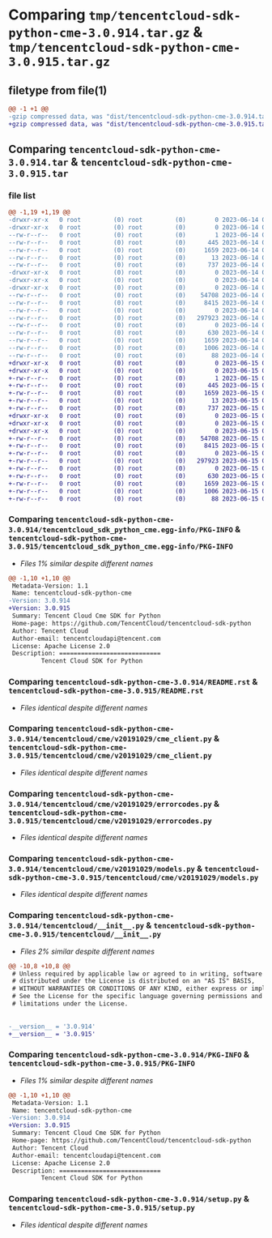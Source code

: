# Comparing `tmp/tencentcloud-sdk-python-cme-3.0.914.tar.gz` & `tmp/tencentcloud-sdk-python-cme-3.0.915.tar.gz`

## filetype from file(1)

```diff
@@ -1 +1 @@
-gzip compressed data, was "dist/tencentcloud-sdk-python-cme-3.0.914.tar", last modified: Wed Jun 14 00:22:58 2023, max compression
+gzip compressed data, was "dist/tencentcloud-sdk-python-cme-3.0.915.tar", last modified: Thu Jun 15 00:22:01 2023, max compression
```

## Comparing `tencentcloud-sdk-python-cme-3.0.914.tar` & `tencentcloud-sdk-python-cme-3.0.915.tar`

### file list

```diff
@@ -1,19 +1,19 @@
-drwxr-xr-x   0 root         (0) root         (0)        0 2023-06-14 00:22:58.000000 tencentcloud-sdk-python-cme-3.0.914/
-drwxr-xr-x   0 root         (0) root         (0)        0 2023-06-14 00:22:58.000000 tencentcloud-sdk-python-cme-3.0.914/tencentcloud_sdk_python_cme.egg-info/
--rw-r--r--   0 root         (0) root         (0)        1 2023-06-14 00:22:58.000000 tencentcloud-sdk-python-cme-3.0.914/tencentcloud_sdk_python_cme.egg-info/dependency_links.txt
--rw-r--r--   0 root         (0) root         (0)      445 2023-06-14 00:22:58.000000 tencentcloud-sdk-python-cme-3.0.914/tencentcloud_sdk_python_cme.egg-info/SOURCES.txt
--rw-r--r--   0 root         (0) root         (0)     1659 2023-06-14 00:22:58.000000 tencentcloud-sdk-python-cme-3.0.914/tencentcloud_sdk_python_cme.egg-info/PKG-INFO
--rw-r--r--   0 root         (0) root         (0)       13 2023-06-14 00:22:58.000000 tencentcloud-sdk-python-cme-3.0.914/tencentcloud_sdk_python_cme.egg-info/top_level.txt
--rw-r--r--   0 root         (0) root         (0)      737 2023-06-14 00:22:57.000000 tencentcloud-sdk-python-cme-3.0.914/README.rst
-drwxr-xr-x   0 root         (0) root         (0)        0 2023-06-14 00:22:58.000000 tencentcloud-sdk-python-cme-3.0.914/tencentcloud/
-drwxr-xr-x   0 root         (0) root         (0)        0 2023-06-14 00:22:58.000000 tencentcloud-sdk-python-cme-3.0.914/tencentcloud/cme/
-drwxr-xr-x   0 root         (0) root         (0)        0 2023-06-14 00:22:58.000000 tencentcloud-sdk-python-cme-3.0.914/tencentcloud/cme/v20191029/
--rw-r--r--   0 root         (0) root         (0)    54708 2023-06-14 00:22:57.000000 tencentcloud-sdk-python-cme-3.0.914/tencentcloud/cme/v20191029/cme_client.py
--rw-r--r--   0 root         (0) root         (0)     8415 2023-06-14 00:22:57.000000 tencentcloud-sdk-python-cme-3.0.914/tencentcloud/cme/v20191029/errorcodes.py
--rw-r--r--   0 root         (0) root         (0)        0 2023-06-14 00:22:57.000000 tencentcloud-sdk-python-cme-3.0.914/tencentcloud/cme/v20191029/__init__.py
--rw-r--r--   0 root         (0) root         (0)   297923 2023-06-14 00:22:57.000000 tencentcloud-sdk-python-cme-3.0.914/tencentcloud/cme/v20191029/models.py
--rw-r--r--   0 root         (0) root         (0)        0 2023-06-14 00:22:57.000000 tencentcloud-sdk-python-cme-3.0.914/tencentcloud/cme/__init__.py
--rw-r--r--   0 root         (0) root         (0)      630 2023-06-14 00:22:57.000000 tencentcloud-sdk-python-cme-3.0.914/tencentcloud/__init__.py
--rw-r--r--   0 root         (0) root         (0)     1659 2023-06-14 00:22:58.000000 tencentcloud-sdk-python-cme-3.0.914/PKG-INFO
--rw-r--r--   0 root         (0) root         (0)     1006 2023-06-14 00:22:57.000000 tencentcloud-sdk-python-cme-3.0.914/setup.py
--rw-r--r--   0 root         (0) root         (0)       88 2023-06-14 00:22:58.000000 tencentcloud-sdk-python-cme-3.0.914/setup.cfg
+drwxr-xr-x   0 root         (0) root         (0)        0 2023-06-15 00:22:01.000000 tencentcloud-sdk-python-cme-3.0.915/
+drwxr-xr-x   0 root         (0) root         (0)        0 2023-06-15 00:22:01.000000 tencentcloud-sdk-python-cme-3.0.915/tencentcloud_sdk_python_cme.egg-info/
+-rw-r--r--   0 root         (0) root         (0)        1 2023-06-15 00:22:01.000000 tencentcloud-sdk-python-cme-3.0.915/tencentcloud_sdk_python_cme.egg-info/dependency_links.txt
+-rw-r--r--   0 root         (0) root         (0)      445 2023-06-15 00:22:01.000000 tencentcloud-sdk-python-cme-3.0.915/tencentcloud_sdk_python_cme.egg-info/SOURCES.txt
+-rw-r--r--   0 root         (0) root         (0)     1659 2023-06-15 00:22:01.000000 tencentcloud-sdk-python-cme-3.0.915/tencentcloud_sdk_python_cme.egg-info/PKG-INFO
+-rw-r--r--   0 root         (0) root         (0)       13 2023-06-15 00:22:01.000000 tencentcloud-sdk-python-cme-3.0.915/tencentcloud_sdk_python_cme.egg-info/top_level.txt
+-rw-r--r--   0 root         (0) root         (0)      737 2023-06-15 00:22:00.000000 tencentcloud-sdk-python-cme-3.0.915/README.rst
+drwxr-xr-x   0 root         (0) root         (0)        0 2023-06-15 00:22:01.000000 tencentcloud-sdk-python-cme-3.0.915/tencentcloud/
+drwxr-xr-x   0 root         (0) root         (0)        0 2023-06-15 00:22:01.000000 tencentcloud-sdk-python-cme-3.0.915/tencentcloud/cme/
+drwxr-xr-x   0 root         (0) root         (0)        0 2023-06-15 00:22:01.000000 tencentcloud-sdk-python-cme-3.0.915/tencentcloud/cme/v20191029/
+-rw-r--r--   0 root         (0) root         (0)    54708 2023-06-15 00:22:00.000000 tencentcloud-sdk-python-cme-3.0.915/tencentcloud/cme/v20191029/cme_client.py
+-rw-r--r--   0 root         (0) root         (0)     8415 2023-06-15 00:22:00.000000 tencentcloud-sdk-python-cme-3.0.915/tencentcloud/cme/v20191029/errorcodes.py
+-rw-r--r--   0 root         (0) root         (0)        0 2023-06-15 00:22:00.000000 tencentcloud-sdk-python-cme-3.0.915/tencentcloud/cme/v20191029/__init__.py
+-rw-r--r--   0 root         (0) root         (0)   297923 2023-06-15 00:22:00.000000 tencentcloud-sdk-python-cme-3.0.915/tencentcloud/cme/v20191029/models.py
+-rw-r--r--   0 root         (0) root         (0)        0 2023-06-15 00:22:00.000000 tencentcloud-sdk-python-cme-3.0.915/tencentcloud/cme/__init__.py
+-rw-r--r--   0 root         (0) root         (0)      630 2023-06-15 00:22:00.000000 tencentcloud-sdk-python-cme-3.0.915/tencentcloud/__init__.py
+-rw-r--r--   0 root         (0) root         (0)     1659 2023-06-15 00:22:01.000000 tencentcloud-sdk-python-cme-3.0.915/PKG-INFO
+-rw-r--r--   0 root         (0) root         (0)     1006 2023-06-15 00:22:00.000000 tencentcloud-sdk-python-cme-3.0.915/setup.py
+-rw-r--r--   0 root         (0) root         (0)       88 2023-06-15 00:22:01.000000 tencentcloud-sdk-python-cme-3.0.915/setup.cfg
```

### Comparing `tencentcloud-sdk-python-cme-3.0.914/tencentcloud_sdk_python_cme.egg-info/PKG-INFO` & `tencentcloud-sdk-python-cme-3.0.915/tencentcloud_sdk_python_cme.egg-info/PKG-INFO`

 * *Files 1% similar despite different names*

```diff
@@ -1,10 +1,10 @@
 Metadata-Version: 1.1
 Name: tencentcloud-sdk-python-cme
-Version: 3.0.914
+Version: 3.0.915
 Summary: Tencent Cloud Cme SDK for Python
 Home-page: https://github.com/TencentCloud/tencentcloud-sdk-python
 Author: Tencent Cloud
 Author-email: tencentcloudapi@tencent.com
 License: Apache License 2.0
 Description: ============================
         Tencent Cloud SDK for Python
```

### Comparing `tencentcloud-sdk-python-cme-3.0.914/README.rst` & `tencentcloud-sdk-python-cme-3.0.915/README.rst`

 * *Files identical despite different names*

### Comparing `tencentcloud-sdk-python-cme-3.0.914/tencentcloud/cme/v20191029/cme_client.py` & `tencentcloud-sdk-python-cme-3.0.915/tencentcloud/cme/v20191029/cme_client.py`

 * *Files identical despite different names*

### Comparing `tencentcloud-sdk-python-cme-3.0.914/tencentcloud/cme/v20191029/errorcodes.py` & `tencentcloud-sdk-python-cme-3.0.915/tencentcloud/cme/v20191029/errorcodes.py`

 * *Files identical despite different names*

### Comparing `tencentcloud-sdk-python-cme-3.0.914/tencentcloud/cme/v20191029/models.py` & `tencentcloud-sdk-python-cme-3.0.915/tencentcloud/cme/v20191029/models.py`

 * *Files identical despite different names*

### Comparing `tencentcloud-sdk-python-cme-3.0.914/tencentcloud/__init__.py` & `tencentcloud-sdk-python-cme-3.0.915/tencentcloud/__init__.py`

 * *Files 2% similar despite different names*

```diff
@@ -10,8 +10,8 @@
 # Unless required by applicable law or agreed to in writing, software
 # distributed under the License is distributed on an "AS IS" BASIS,
 # WITHOUT WARRANTIES OR CONDITIONS OF ANY KIND, either express or implied.
 # See the License for the specific language governing permissions and
 # limitations under the License.
 
 
-__version__ = '3.0.914'
+__version__ = '3.0.915'
```

### Comparing `tencentcloud-sdk-python-cme-3.0.914/PKG-INFO` & `tencentcloud-sdk-python-cme-3.0.915/PKG-INFO`

 * *Files 1% similar despite different names*

```diff
@@ -1,10 +1,10 @@
 Metadata-Version: 1.1
 Name: tencentcloud-sdk-python-cme
-Version: 3.0.914
+Version: 3.0.915
 Summary: Tencent Cloud Cme SDK for Python
 Home-page: https://github.com/TencentCloud/tencentcloud-sdk-python
 Author: Tencent Cloud
 Author-email: tencentcloudapi@tencent.com
 License: Apache License 2.0
 Description: ============================
         Tencent Cloud SDK for Python
```

### Comparing `tencentcloud-sdk-python-cme-3.0.914/setup.py` & `tencentcloud-sdk-python-cme-3.0.915/setup.py`

 * *Files identical despite different names*

